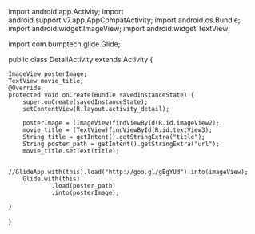 
import android.app.Activity;
import android.support.v7.app.AppCompatActivity;
import android.os.Bundle;
import android.widget.ImageView;
import android.widget.TextView;

import com.bumptech.glide.Glide;

public class DetailActivity extends Activity {

    ImageView posterImage;
    TextView movie_title;
    @Override
    protected void onCreate(Bundle savedInstanceState) {
        super.onCreate(savedInstanceState);
        setContentView(R.layout.activity_detail);

        posterImage = (ImageView)findViewById(R.id.imageView2);
        movie_title = (TextView)findViewById(R.id.textView3);
        String title = getIntent().getStringExtra("title");
        String poster_path = getIntent().getStringExtra("url");
        movie_title.setText(title);

        //GlideApp.with(this).load("http://goo.gl/gEgYUd").into(imageView);
        Glide.with(this)
                .load(poster_path)
                .into(posterImage);

    }
}
